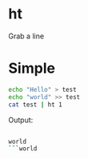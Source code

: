 # ht
Grab a line

# Simple

```sh
echo "Hello" > test
echo "world" >> test
cat test | ht 1
```

Output:

```sh

world
```world
